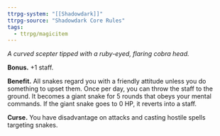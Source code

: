 ```yaml
---
ttrpg-system: "[[Shadowdark]]"
ttrpg-source: "Shadowdark Core Rules"
tags:
  - ttrpg/magicitem
---
```

*A curved scepter tipped with a ruby-eyed, flaring cobra head.*

**Bonus.** +1 staff. 

**Benefit.** All snakes regard you with a friendly attitude unless you do something to upset them. Once per day, you can throw the staff to the ground. It becomes a giant snake for 5 rounds that obeys your mental commands. If the giant snake goes to 0 HP, it reverts into a staff. 

**Curse.** You have disadvantage on attacks and casting hostile spells targeting snakes.
